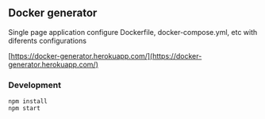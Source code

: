 ## Docker generator

Single page application configure Dockerfile, docker-compose.yml, etc with diferents configurations

[https://docker-generator.herokuapp.com/](https://docker-generator.herokuapp.com/)

### Development

```
npm install
npm start
```

